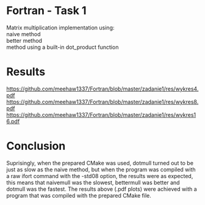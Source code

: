 # Fortran - Task 1
Matrix multiplication implementation using:<br>
 naive method<br>
 better method<br>
 method using a built-in dot_product function

# Results
https://github.com/meehaw1337/Fortran/blob/master/zadanie1/res/wykres4.pdf
https://github.com/meehaw1337/Fortran/blob/master/zadanie1/res/wykres8.pdf
https://github.com/meehaw1337/Fortran/blob/master/zadanie1/res/wykres16.pdf

# Conclusion

Suprisingly, when the prepared CMake was used, dotmull turned out to be just as slow as the naive method, but when the program was
compiled with a raw ifort command with the -std08 option, the results were as expected, this means that naivemull was the slowest,
bettermull was better and dotmull was the fastest. The results above (.pdf plots) were achieved with a program that was compiled with the prepared CMake file.
